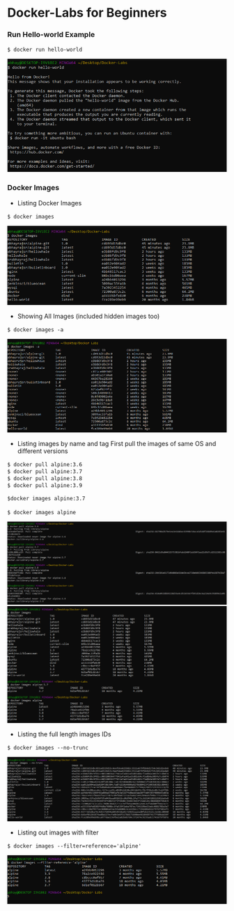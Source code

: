 # Docker-Labs for Beginners

### Run Hello-world Example
```
$ docker run hello-world
```
![alt Text](https://github.com/srabhayraj/Docker-Labs/blob/master/metadata/hello-world.PNG)

### Docker Images
* Listing Docker Images
```
$ docker images
```
![alt Text](https://github.com/srabhayraj/Docker-Labs/blob/master/metadata/dockerimages.PNG)
      
      
* Showing All Images (included hidden images too)
```
$ docker images -a
```
![alt Text](https://github.com/srabhayraj/Docker-Labs/blob/master/metadata/dockerimages-a.PNG)
      
      
* Listing images by name and tag
  First pull the images of same OS and different versions
```
$ docker pull alpine:3.6
$ docker pull alpine:3.7
$ docker pull alpine:3.8
$ docker pull alpine:3.9
```
      
```
$docker images alpine:3.7
      
$ docker images alpine
```
![alt Text](https://github.com/srabhayraj/Docker-Labs/blob/master/metadata/dockerpull.PNG)
![alt Text](https://github.com/srabhayraj/Docker-Labs/blob/master/metadata/tag.PNG)
      
* Listing the full length images IDs
```
$ docker images --no-trunc
```
![alt Text](https://github.com/srabhayraj/Docker-Labs/blob/master/metadata/notrunc.PNG)
      
      
* Listing out images with filter
```
$ docker images --filter=reference='alpine'
```
![alt Text](https://github.com/srabhayraj/Docker-Labs/blob/master/metadata/filter.PNG)
      
      

      


